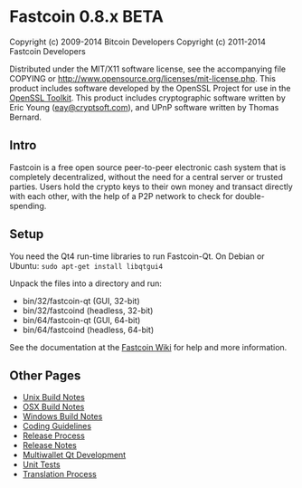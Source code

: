 Fastcoin 0.8.x BETA
====================

Copyright (c) 2009-2014 Bitcoin Developers
Copyright (c) 2011-2014 Fastcoin Developers

Distributed under the MIT/X11 software license, see the accompanying
file COPYING or http://www.opensource.org/licenses/mit-license.php.
This product includes software developed by the OpenSSL Project for use in the [OpenSSL Toolkit](http://www.openssl.org/). This product includes
cryptographic software written by Eric Young ([eay@cryptsoft.com](mailto:eay@cryptsoft.com)), and UPnP software written by Thomas Bernard.


Intro
---------------------
Fastcoin is a free open source peer-to-peer electronic cash system that is
completely decentralized, without the need for a central server or trusted
parties.  Users hold the crypto keys to their own money and transact directly
with each other, with the help of a P2P network to check for double-spending.


Setup
---------------------
You need the Qt4 run-time libraries to run Fastcoin-Qt. On Debian or Ubuntu:
	`sudo apt-get install libqtgui4`

Unpack the files into a directory and run:

- bin/32/fastcoin-qt (GUI, 32-bit)
- bin/32/fastcoind (headless, 32-bit)
- bin/64/fastcoin-qt (GUI, 64-bit)
- bin/64/fastcoind (headless, 64-bit)

See the documentation at the [Fastcoin Wiki](http://fastcoin.info)
for help and more information.


Other Pages
---------------------
- [Unix Build Notes](build-unix.md)
- [OSX Build Notes](build-osx.md)
- [Windows Build Notes](build-msw.md)
- [Coding Guidelines](coding.md)
- [Release Process](release-process.md)
- [Release Notes](release-notes.md)
- [Multiwallet Qt Development](multiwallet-qt.md)
- [Unit Tests](unit-tests.md)
- [Translation Process](translation_process.md)
